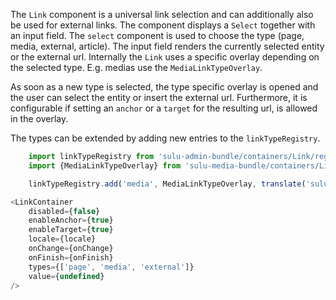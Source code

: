 The `Link` component is a universal link selection and can additionally also be used for external links.
The component displays a `Select` together with an input field. The `select` component is used to choose the type
(page, media, external, article). The input field renders the currently selected entity or the external url.
Internally the `Link` uses a specific overlay depending on the selected type. E.g. medias use the `MediaLinkTypeOverlay`.  

As soon as a new type is selected, the type specific overlay is opened and the user can select the entity or insert 
the external url. Furthermore, it is configurable if setting an `anchor` or a `target` for the resulting url, 
is allowed in the overlay.

The types can be extended by adding new entries to the `linkTypeRegistry`.
```javascript
    import linkTypeRegistry from 'sulu-admin-bundle/containers/Link/registries/linkTypeRegistry';
    import {MediaLinkTypeOverlay} from 'sulu-media-bundle/containers/Link';

    linkTypeRegistry.add('media', MediaLinkTypeOverlay, translate('sulu_media.media'));
```

```javascript
<LinkContainer
    disabled={false}
    enableAnchor={true}
    enableTarget={true}
    locale={locale}
    onChange={onChange}
    onFinish={onFinish}
    types={['page', 'media', 'external']}
    value={undefined}
/>
```
